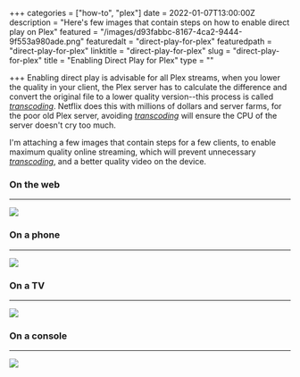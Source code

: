 +++
categories = ["how-to", "plex"]
date = 2022-01-07T13:00:00Z
description = "Here's few images that contain steps on how to enable direct play on Plex"
featured = "/images/d93fabbc-8167-4ca2-9444-9f553a980ade.png"
featuredalt = "direct-play-for-plex"
featuredpath = "direct-play-for-plex"
linktitle = "direct-play-for-plex"
slug = "direct-play-for-plex"
title = "Enabling Direct Play for Plex"
type = ""

+++
Enabling direct play is advisable for all Plex streams, when you lower the quality in your client, the Plex server has to calculate the difference and convert the original file to a lower quality version--this process is called [_transcoding_](https://en.wikipedia.org/wiki/Transcoding). Netflix does this with millions of dollars and server farms, for the poor old Plex server, avoiding [_transcoding_](https://en.wikipedia.org/wiki/Transcoding) will ensure the CPU of the server doesn't cry too much.

I'm attaching a few images that contain steps for a few clients, to enable maximum quality online streaming, which will prevent unnecessary [_transcoding_](https://en.wikipedia.org/wiki/Transcoding), and a better quality video on the device.

### On the web

***

[![](/images/1d8478ec-568d-4eb3-ae39-77793b6003d2.jpg)](https://0x40.me/images/1d8478ec-568d-4eb3-ae39-77793b6003d2.jpg)

### On a phone

***

[![](/images/9a8ac71d-a8b1-4d65-941c-2a82c7f22edf.jpg)](https://0x40.me/images/9a8ac71d-a8b1-4d65-941c-2a82c7f22edf.jpg)

### On a TV

***

[![](/images/45cbee23-3515-4eed-9957-ccba144bb36b.jpg)](https://0x40.me/images/45cbee23-3515-4eed-9957-ccba144bb36b.jpg)

### On a console

***

[![](/images/a93d509b-77c6-42c2-b43d-53b242c8810b.jpg)](https://0x40.me/images/a93d509b-77c6-42c2-b43d-53b242c8810b.jpg)